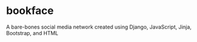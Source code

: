 # bookface
A bare-bones social media network created using Django, JavaScript, Jinja, Bootstrap, and HTML
